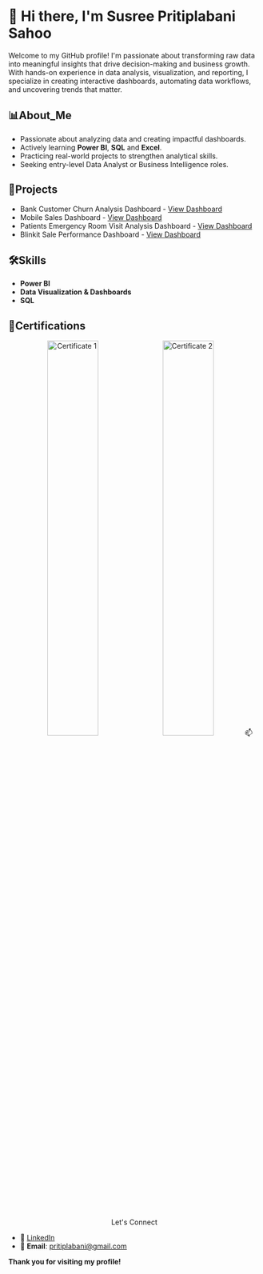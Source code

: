  # 👋 Hi there, I'm Susree Pritiplabani Sahoo
 Welcome to my GitHub profile! I'm passionate about transforming raw data into meaningful insights that drive decision-making and business growth. With hands-on experience in data analysis, visualization, and reporting, I specialize in creating interactive dashboards, automating data workflows, and uncovering trends that matter.
 ## 📊About_Me
- Passionate about analyzing data and creating impactful dashboards.
- Actively learning **Power BI**, **SQL** and **Excel**.
- Practicing real-world projects to strengthen analytical skills.
- Seeking entry-level Data Analyst or Business Intelligence roles.
## 🚀Projects
- Bank Customer Churn Analysis Dashboard - <a href="https://github.com/priti7540/Bank-Customer-Churn-Analysis-Dashboard/blob/main/Customer%20Churn%20Analysis.png">View Dashboard</a>
- Mobile Sales Dashboard - <a href="https://github.com/priti7540/Mobile-Sales-Dashboard/blob/main/Mob%20sales%20dashboard.png">View Dashboard</a>
- Patients Emergency Room Visit Analysis Dashboard - <a href="https://github.com/priti7540/Patients-Emergency-Room-Visit-Analysis-Dashboard/blob/main/Hospital%20Dashboard.png">View Dashboard</a>
- Blinkit Sale Performance Dashboard - <a href="https://github.com/priti7540/Blinkit-Sale-Performance-Dashboard/blob/main/Blinkit%20Dashboard.png">View Dashboard</a>
## 🛠Skills
- **Power BI**
- **Data Visualization & Dashboards**
- **SQL**
## 📜Certifications
<p align="center"> <img src="https://github.com/user-attachments/assets/185101b5-1a10-4f97-a229-b580bf7ca1bd" alt="Certificate 1" width="45%"/> <img src="https://github.com/user-attachments/assets/91350ecf-6674-4fb2-b42c-a073e00bac7c" alt="Certificate 2" width="45%/> </p>       
                                                                                                                                                
## 📫Let's Connect 
- 💼 <a href="https://www.linkedin.com/in/pritiplabanisahoo?utm_source=share&utm_campaign=share_via&utm_content=profile&utm_medium=android_app">LinkedIn</a>
- 📧 **Email**: pritiplabani@gmail.com                                                                                                                                                
                                                                                                                                                
**Thank you for visiting my profile!**




<!---
priti7540/priti7540 is a ✨ special ✨ repository because its `README.md` (this file) appears on your GitHub profile.
You can click the Preview link to take a look at your changes.
--->
